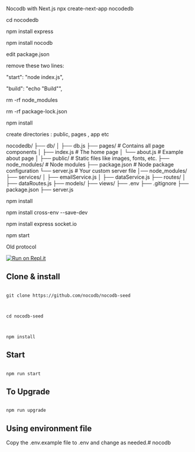 Nocodb with Next.js
npx create-next-app nocodedb

cd nocodedb

npm install express

npm install nocodb

edit package.json

remove these two lines:

"start": "node index.js",

"build": "echo \"Build\"",

  

rm -rf node_modules

rm -rf package-lock.json

npm install

  

create directories : public, pages , app etc



nocodedb/
├── db/ 
│  ├──  db.js
├── pages/          # Contains all page components
│   ├── index.js    # The home page
│   └── about.js    # Example about page
│
├── public/         # Static files like images, fonts, etc.
├── node_modules/   # Node modules
├── package.json    # Node package configuration
└── server.js       # Your custom server file
│──  node_modules/
├──  services/
│  ├──  emailService.js
│  ├──  dataService.js
├──  routes/
│  ├──  dataRoutes.js
├──  models/
├──  views/
├──  .env
├──  .gitignore
├──  package.json
├──  server.js


npm install

npm install cross-env --save-dev

npm install express socket.io

npm start

  

Old protocol

  

[![Run on Repl.it](https://repl.it/badge/github/nocodb/nocodb-seed)](https://repl.it/github/nocodb/nocodb-seed)

## Clone & install

```

git clone https://github.com/nocodb/nocodb-seed

  

cd nocodb-seed

  

npm install

```

  

## Start

```

npm run start

```

  

## To Upgrade

```

npm run upgrade

```

  

## Using environment file

Copy the .env.example file to .env and change as needed.# nocodb
